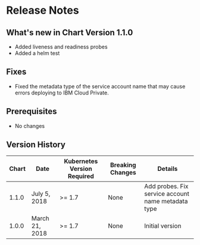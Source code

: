 # Release Notes

## What's new in Chart Version 1.1.0

- Added liveness and readiness probes
- Added a helm test

## Fixes

- Fixed the metadata type of the service account name that may cause errors deploying to IBM Cloud Private.

## Prerequisites

- No changes

## Version History

| Chart | Date | Kubernetes Version Required | Breaking Changes | Details |
| ----- | ---- | --------------------------- | ---------------- | ------- |
| 1.1.0 | July 5, 2018 | >= 1.7 | None | Add probes. Fix service account name metadata type |
| 1.0.0 | March 21, 2018 | >= 1.7 | None | Initial version |